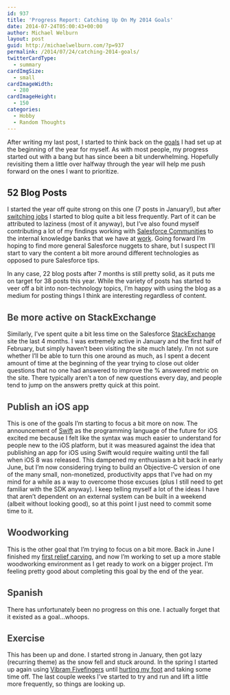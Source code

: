 ```yaml
---
id: 937
title: 'Progress Report: Catching Up On My 2014 Goals'
date: 2014-07-24T05:00:43+00:00
author: Michael Welburn
layout: post
guid: http://michaelwelburn.com/?p=937
permalink: /2014/07/24/catching-2014-goals/
twitterCardType:
  - summary
cardImgSize:
  - small
cardImageWidth:
  - 280
cardImageHeight:
  - 150
categories:
  - Hobby
  - Random Thoughts
---
```

After writing my last post, I started to think back on the <a title="New Year’s Resolutions for 2014" href="http://michaelwelburn.com/2014/01/01/new-years-resolutions-for-2014/" target="_blank">goals</a> I had set up at the beginning of the year for myself. As with most people, my progress started out with a bang but has since been a bit underwhelming. Hopefully revisiting them a little over halfway through the year will help me push forward on the ones I want to prioritize.

<!--more-->

## 52 Blog Posts

I started the year off quite strong on this one (7 posts in January!), but after <a title="Obligatory New Job Post: 7Summits" href="http://michaelwelburn.com/2014/03/19/obligatory-new-job-post-7summits/" target="_blank">switching jobs</a> I started to blog quite a bit less frequently. Part of it can be attributed to laziness (most of it anyway), but I&#8217;ve also found myself contributing a lot of my findings working with <a title="Salesforce Communities" href="http://www.salesforce.com/communities/overview/" target="_blank">Salesforce Communities</a> to the internal knowledge banks that we have at <a title="7Summits" href="http://7summitsagency.com" target="_blank">work</a>. Going forward I&#8217;m hoping to find more general Salesforce nuggets to share, but I suspect I&#8217;ll start to vary the content a bit more around different technologies as opposed to pure Salesforce tips.

In any case, 22 blog posts after 7 months is still pretty solid, as it puts me on target for 38 posts this year. While the variety of posts has started to veer off a bit into non-technology topics, I&#8217;m happy with using the blog as a medium for posting things I think are interesting regardless of content.

<h2 style="color: #3f3f3f;">
  Be more active on StackExchange
</h2>

Similarly, I&#8217;ve spent quite a bit less time on the Salesforce <a title="Salesforce StackExchange" href="http://salesforce.stackexchange.com/" target="_blank">StackExchange</a> site the last 4 months. I was extremely active in January and the first half of February, but simply haven&#8217;t been visiting the site much lately. I&#8217;m not sure whether I&#8217;ll be able to turn this one around as much, as I spent a decent amount of time at the beginning of the year trying to close out older questions that no one had answered to improve the % answered metric on the site. There typically aren&#8217;t a ton of new questions every day, and people tend to jump on the answers pretty quick at this point.

<h2 style="color: #3f3f3f;">
  Publish an iOS app
</h2>

This is one of the goals I&#8217;m starting to focus a bit more on now. The announcement of <a title="Swift" href="https://developer.apple.com/swift/" target="_blank">Swift</a> as the programming language of the future for iOS excited me because I felt like the syntax was much easier to understand for people new to the iOS platform, but it was measured against the idea that publishing an app for iOS using Swift would require waiting until the fall when iOS 8 was released. This dampened my enthusiasm a bit back in early June, but I&#8217;m now considering trying to build an Objective-C version of one of the many small, non-monetized, productivity apps that I&#8217;ve had on my mind for a while as a way to overcome those excuses (plus I still need to get familiar with the SDK anyway). I keep telling myself a lot of the ideas I have that aren&#8217;t dependent on an external system can be built in a weekend (albeit without looking good), so at this point I just need to commit some time to it.

<h2 style="color: #3f3f3f;">
  Woodworking
</h2>

This is the other goal that I&#8217;m trying to focus on a bit more. Back in June I finished my <a title="First Attempt at Relief Carving in an Apartment" href="http://michaelwelburn.com/2014/07/20/relief-carving-apartment/" target="_blank">first relief carving</a>, and now I&#8217;m working to set up a more stable woodworking environment as I get ready to work on a bigger project. I&#8217;m feeling pretty good about completing this goal by the end of the year.

<h2 style="color: #3f3f3f;">
  Spanish
</h2>

There has unfortunately been no progress on this one. I actually forget that it existed as a goal&#8230;whoops.

<h2 style="color: #3f3f3f;">
  Exercise
</h2>

This has been up and done. I started strong in January, then got lazy (recurring theme) as the snow fell and stuck around. In the spring I started up again using <a title="Transitioning to Barefoot Running with Vibram Fivefingers" href="http://michaelwelburn.com/2014/03/31/transitioning-barefoot-running-vibram-fivefingers/" target="_blank">Vibram Fivefingers</a> until <a title="Running Update: Vibram Fivefingers" href="http://michaelwelburn.com/2014/05/30/running-update-vibram-fivefingers/" target="_blank">hurting my foot</a> and taking some time off. The last couple weeks I&#8217;ve started to try and run and lift a little more frequently, so things are looking up.